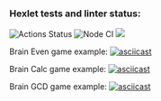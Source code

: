 ### Hexlet tests and linter status:
![Actions Status](/workflows/hexlet-check/badge.svg)
![Node CI](https://github.com/apupko/frontend-project-lvl1/workflows/Node%20CI/badge.svg)
<a href="https://codeclimate.com/github/codeclimate/codeclimate/maintainability"><img src="https://api.codeclimate.com/v1/badges/a99a88d28ad37a79dbf6/maintainability" /></a>

Brain Even game example:
[![asciicast](https://asciinema.org/a/B59iIejKgpm61vhyqqJdcRhoU.png)](https://asciinema.org/a/B59iIejKgpm61vhyqqJdcRhoU)


Brain Calc game example:
[![asciicast](https://asciinema.org/a/eUzcJXlVFT8wP8550fJxt9dJF.png)](https://asciinema.org/a/eUzcJXlVFT8wP8550fJxt9dJF)


Brain GCD game example:
[![asciicast](https://asciinema.org/a/WgN4t3XEGt6MHVrRATNES2EFg.png)](https://asciinema.org/a/WgN4t3XEGt6MHVrRATNES2EFg)
